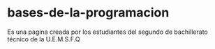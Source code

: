# bases-de-la-programacion
Es una pagina creada por los estudiantes del segundo de bachillerato técnico de la U.E.M.S.F.Q
